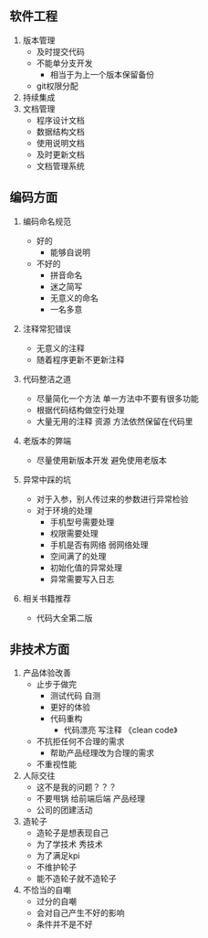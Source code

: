 ## 软件工程

1. 版本管理
    - 及时提交代码
    - 不能单分支开发
        * 相当于为上一个版本保留备份
    - git权限分配
2. 持续集成
3. 文档管理
    - 程序设计文档
    - 数据结构文档
    - 使用说明文档
    - 及时更新文档
    - 文档管理系统

## 编码方面

1. 编码命名规范
    - 好的
        * 能够自说明
    - 不好的
        * 拼音命名
        * 迷之简写
        * 无意义的命名
        * 一名多意
2. 注释常犯错误
    - 无意义的注释
    - 随着程序更新不更新注释
3. 代码整洁之道
    - 尽量简化一个方法 单一方法中不要有很多功能
    - 根据代码结构做空行处理
    - 大量无用的注释 资源 方法依然保留在代码里
4. 老版本的弊端
    - 尽量使用新版本开发 避免使用老版本
5. 异常中踩的坑
    - 对于入参，别人传过来的参数进行异常检验
    - 对于环境的处理
        * 手机型号需要处理
        * 权限需要处理
        * 手机是否有网络 弱网络处理
        * 空间满了的处理
        * 初始化值的异常处理
        * 异常需要写入日志

6. 相关书籍推荐
    - 代码大全第二版

## 非技术方面

1. 产品体验改善
    - 止步于做完
        * 测试代码 自测
        * 更好的体验
        * 代码重构
            * 代码漂亮 写注释 《clean code》
    - 不抗拒任何不合理的需求
        * 帮助产品经理改为合理的需求
    - 不重视性能
2. 人际交往
    - 这不是我的问题？？？ 
    - 不要甩锅 给前端后端 产品经理
    - 公司的团建活动
3. 造轮子
    - 造轮子是想表现自己
    - 为了学技术 秀技术
    - 为了满足kpi
    - 不维护轮子
    - 能不造轮子就不造轮子
4. 不恰当的自嘲
    - 过分的自嘲
    - 会对自己产生不好的影响
    - 条件并不是不好

